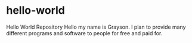 # hello-world
Hello World Repository
Hello my name is Grayson. I plan to provide many different programs and software to people for free and paid for.
